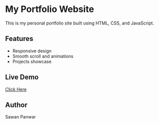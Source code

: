 # My Portfolio Website

This is my personal portfolio site built using HTML, CSS, and JavaScript.

## Features
- Responsive design
- Smooth scroll and animations
- Projects showcase

## Live Demo
[Click Here](https://lucent-dodol-a0e504.netlify.app/)

## Author
Sawan Panwar

